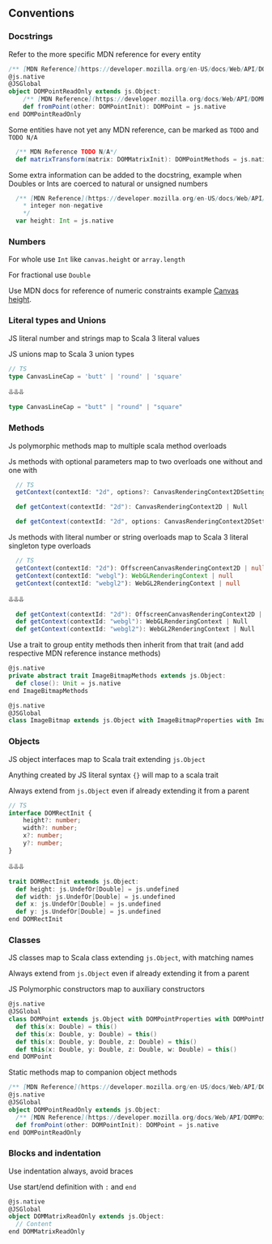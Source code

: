 ## Conventions

### Docstrings
Refer to the more specific MDN reference for every entity
```scala
/** [MDN Reference](https://developer.mozilla.org/en-US/docs/Web/API/DOMPointReadOnly#static_methods) */
@js.native
@JSGlobal
object DOMPointReadOnly extends js.Object:
    /** [MDN Reference](https://developer.mozilla.org/docs/Web/API/DOMPointReadOnly/fromPoint_static) */
    def fromPoint(other: DOMPointInit): DOMPoint = js.native
end DOMPointReadOnly
```
Some entities have not yet any MDN reference, can be marked as `TODO` and `TODO N/A`
```scala
  /** MDN Reference TODO N/A*/
  def matrixTransform(matrix: DOMMatrixInit): DOMPointMethods = js.native
```

Some extra information can be added to the docstring, example when Doubles or Ints are coerced to natural or unsigned numbers

```scala
  /** [MDN Reference](https://developer.mozilla.org/en-US/docs/Web/API/OffscreenCanvas/height)
    * integer non-negative
    */
  var height: Int = js.native
```

### Numbers
For whole use `Int` like `canvas.height` or `array.length`

For fractional use `Double`

Use MDN docs for reference of numeric constraints example [Canvas height](https://developer.mozilla.org/en-US/docs/Web/API/HTMLCanvasElement/height).

### Literal types and Unions
JS literal number and strings map to Scala 3 literal values

JS unions map to Scala 3 union types
```ts
// TS
type CanvasLineCap = 'butt' | 'round' | 'square'
```
⥥⥥⥥
```scala
type CanvasLineCap = "butt" | "round" | "square"
```

### Methods
Js polymorphic methods map to multiple scala method overloads

Js methods with optional parameters map to two overloads one without and one with
```ts
  // TS
  getContext(contextId: "2d", options?: CanvasRenderingContext2DSettings): CanvasRenderingContext2D | null
```

```scala
  def getContext(contextId: "2d"): CanvasRenderingContext2D | Null

  def getContext(contextId: "2d", options: CanvasRenderingContext2DSettings): CanvasRenderingContext2D | Null
```

Js methods with literal number or string overloads map to Scala 3 literal singleton type overloads
```ts
  // TS
  getContext(contextId: "2d"): OffscreenCanvasRenderingContext2D | null
  getContext(contextId: "webgl"): WebGLRenderingContext | null
  getContext(contextId: "webgl2"): WebGL2RenderingContext | null
```
⥥⥥⥥
```scala
  def getContext(contextId: "2d"): OffscreenCanvasRenderingContext2D | Null
  def getContext(contextId: "webgl"): WebGLRenderingContext | Null
  def getContext(contextId: "webgl2"): WebGL2RenderingContext | Null
```

Use a trait to group entity methods then inherit from that trait (and add respective MDN reference instance methods)
```scala
@js.native
private abstract trait ImageBitmapMethods extends js.Object:
  def close(): Unit = js.native
end ImageBitmapMethods

@js.native
@JSGlobal
class ImageBitmap extends js.Object with ImageBitmapProperties with ImageBitmapMethods
```

### Objects
JS object interfaces map to Scala trait extending `js.Object`

Anything created by JS literal syntax `{}` will map to a scala trait

Always extend from `js.Object` even if already extending it from a parent
```ts
// TS
interface DOMRectInit {
    height?: number;
    width?: number;
    x?: number;
    y?: number;
}
```
⥥⥥⥥
```scala
trait DOMRectInit extends js.Object:
  def height: js.UndefOr[Double] = js.undefined
  def width: js.UndefOr[Double] = js.undefined
  def x: js.UndefOr[Double] = js.undefined
  def y: js.UndefOr[Double] = js.undefined
end DOMRectInit
```

### Classes
JS classes map to Scala class extending `js.Object`, with matching names

Always extend from `js.Object` even if already extending it from a parent

JS Polymorphic constructors map to auxiliary constructors
```scala
@js.native
@JSGlobal
class DOMPoint extends js.Object with DOMPointProperties with DOMPointMethods:
  def this(x: Double) = this()
  def this(x: Double, y: Double) = this()
  def this(x: Double, y: Double, z: Double) = this()
  def this(x: Double, y: Double, z: Double, w: Double) = this()
end DOMPoint
```

Static methods map to companion object methods
```scala
/** [MDN Reference](https://developer.mozilla.org/en-US/docs/Web/API/DOMPointReadOnly#static_methods) */
@js.native
@JSGlobal
object DOMPointReadOnly extends js.Object:
  /** [MDN Reference](https://developer.mozilla.org/docs/Web/API/DOMPointReadOnly/fromPoint_static) */
  def fromPoint(other: DOMPointInit): DOMPoint = js.native
end DOMPointReadOnly
```

### Blocks and indentation 
Use indentation always, avoid braces

Use start/end definition with `:` and `end`
```scala
@js.native
@JSGlobal
object DOMMatrixReadOnly extends js.Object:
  // Content
end DOMMatrixReadOnly
```
